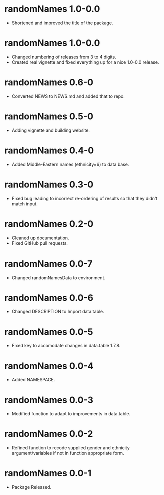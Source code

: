 # randomNames 1.0-0.0

* Shortened and improved the title of the package.

# randomNames 1.0-0.0

* Changed numbering of releases from 3 to 4 digits.
* Created real vignette and fixed everything up for a nice 1.0-0.0 release.

# randomNames 0.6-0

* Converted NEWS to NEWS.md and added that to repo.

# randomNames 0.5-0

* Adding vignette and building website.

# randomNames 0.4-0

* Added Middle-Eastern names (ethnicity=6) to data base.

# randomNames 0.3-0

* Fixed bug leading to incorrect re-ordering of results so that they didn't match input.

# randomNames 0.2-0

* Cleaned up documentation.
* Fixed GitHub pull requests.

# randomNames 0.0-7

* Changed randomNamesData to environment.

# randomNames 0.0-6

* Changed DESCRIPTION to Import data.table.

# randomNames 0.0-5

* Fixed key to accomodate changes in data.table 1.7.8.

# randomNames 0.0-4

* Added NAMESPACE.

# randomNames 0.0-3

* Modified function to adapt to improvements in data.table.

# randomNames 0.0-2

* Refined function to recode supplied gender and ethnicity argument/variables if not in function appropriate form.

# randomNames 0.0-1

* Package Released.
